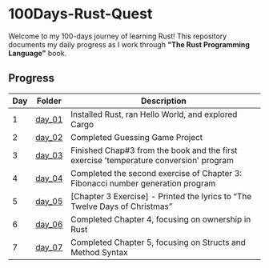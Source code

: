 # 100Days-Rust-Quest

Welcome to my 100-days journey of learning Rust! This repository documents my daily progress as I work through **"The Rust Programming Language"** book.

## Progress

| Day | Folder             | Description                                                                           |
| --- | ------------------ | ------------------------------------------------------------------------------------- |
| 1   | [day_01](./day_01) | Installed Rust, ran Hello World, and explored Cargo                                   |
| 2   | [day_02](./day_02) | Completed Guessing Game Project                                                       |
| 3   | [day_03](./day_03) | Finished Chap#3 from the book and the first exercise 'temperature conversion' program |
| 4   | [day_04](./day_04) | Completed the second exercise of Chapter 3: Fibonacci number generation program       |
| 5   | [day_05](./day_05) | [Chapter 3 Exercise] - Printed the lyrics to “The Twelve Days of Christmas”           |
| 6   | [day_06](./day_06) | Completed Chapter 4, focusing on ownership in Rust                                    |
| 7   | [day_07](./day_07) | Completed Chapter 5, focusing on Structs and Method Syntax                            |
